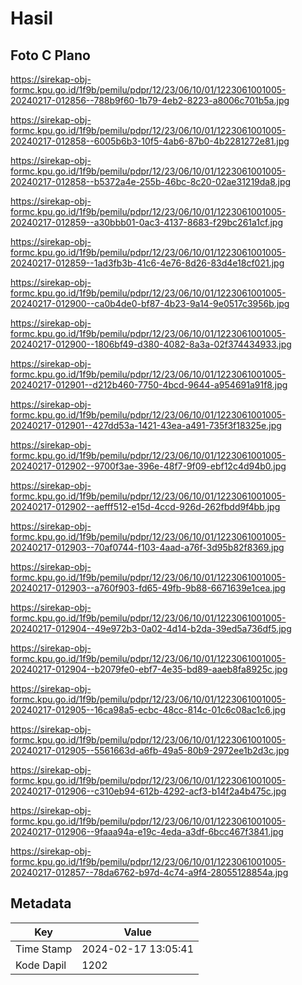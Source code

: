 # Hasil

## Foto C Plano

https://sirekap-obj-formc.kpu.go.id/1f9b/pemilu/pdpr/12/23/06/10/01/1223061001005-20240217-012856--788b9f60-1b79-4eb2-8223-a8006c701b5a.jpg

https://sirekap-obj-formc.kpu.go.id/1f9b/pemilu/pdpr/12/23/06/10/01/1223061001005-20240217-012858--6005b6b3-10f5-4ab6-87b0-4b2281272e81.jpg

https://sirekap-obj-formc.kpu.go.id/1f9b/pemilu/pdpr/12/23/06/10/01/1223061001005-20240217-012858--b5372a4e-255b-46bc-8c20-02ae31219da8.jpg

https://sirekap-obj-formc.kpu.go.id/1f9b/pemilu/pdpr/12/23/06/10/01/1223061001005-20240217-012859--a30bbb01-0ac3-4137-8683-f29bc261a1cf.jpg

https://sirekap-obj-formc.kpu.go.id/1f9b/pemilu/pdpr/12/23/06/10/01/1223061001005-20240217-012859--1ad3fb3b-41c6-4e76-8d26-83d4e18cf021.jpg

https://sirekap-obj-formc.kpu.go.id/1f9b/pemilu/pdpr/12/23/06/10/01/1223061001005-20240217-012900--ca0b4de0-bf87-4b23-9a14-9e0517c3956b.jpg

https://sirekap-obj-formc.kpu.go.id/1f9b/pemilu/pdpr/12/23/06/10/01/1223061001005-20240217-012900--1806bf49-d380-4082-8a3a-02f374434933.jpg

https://sirekap-obj-formc.kpu.go.id/1f9b/pemilu/pdpr/12/23/06/10/01/1223061001005-20240217-012901--d212b460-7750-4bcd-9644-a954691a91f8.jpg

https://sirekap-obj-formc.kpu.go.id/1f9b/pemilu/pdpr/12/23/06/10/01/1223061001005-20240217-012901--427dd53a-1421-43ea-a491-735f3f18325e.jpg

https://sirekap-obj-formc.kpu.go.id/1f9b/pemilu/pdpr/12/23/06/10/01/1223061001005-20240217-012902--9700f3ae-396e-48f7-9f09-ebf12c4d94b0.jpg

https://sirekap-obj-formc.kpu.go.id/1f9b/pemilu/pdpr/12/23/06/10/01/1223061001005-20240217-012902--aefff512-e15d-4ccd-926d-262fbdd9f4bb.jpg

https://sirekap-obj-formc.kpu.go.id/1f9b/pemilu/pdpr/12/23/06/10/01/1223061001005-20240217-012903--70af0744-f103-4aad-a76f-3d95b82f8369.jpg

https://sirekap-obj-formc.kpu.go.id/1f9b/pemilu/pdpr/12/23/06/10/01/1223061001005-20240217-012903--a760f903-fd65-49fb-9b88-6671639e1cea.jpg

https://sirekap-obj-formc.kpu.go.id/1f9b/pemilu/pdpr/12/23/06/10/01/1223061001005-20240217-012904--49e972b3-0a02-4d14-b2da-39ed5a736df5.jpg

https://sirekap-obj-formc.kpu.go.id/1f9b/pemilu/pdpr/12/23/06/10/01/1223061001005-20240217-012904--b2079fe0-ebf7-4e35-bd89-aaeb8fa8925c.jpg

https://sirekap-obj-formc.kpu.go.id/1f9b/pemilu/pdpr/12/23/06/10/01/1223061001005-20240217-012905--16ca98a5-ecbc-48cc-814c-01c6c08ac1c6.jpg

https://sirekap-obj-formc.kpu.go.id/1f9b/pemilu/pdpr/12/23/06/10/01/1223061001005-20240217-012905--5561663d-a6fb-49a5-80b9-2972ee1b2d3c.jpg

https://sirekap-obj-formc.kpu.go.id/1f9b/pemilu/pdpr/12/23/06/10/01/1223061001005-20240217-012906--c310eb94-612b-4292-acf3-b14f2a4b475c.jpg

https://sirekap-obj-formc.kpu.go.id/1f9b/pemilu/pdpr/12/23/06/10/01/1223061001005-20240217-012906--9faaa94a-e19c-4eda-a3df-6bcc467f3841.jpg

https://sirekap-obj-formc.kpu.go.id/1f9b/pemilu/pdpr/12/23/06/10/01/1223061001005-20240217-012857--78da6762-b97d-4c74-a9f4-28055128854a.jpg


## Metadata

| Key        | Value               |
| ---------- | ------------------- |
| Time Stamp | 2024-02-17 13:05:41 |
| Kode Dapil | 1202                |



